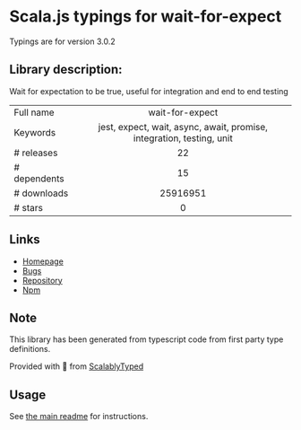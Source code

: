 
# Scala.js typings for wait-for-expect

Typings are for version 3.0.2

## Library description:
Wait for expectation to be true, useful for integration and end to end testing

|                    |                 |
| ------------------ | :-------------: |
| Full name          | wait-for-expect |
| Keywords           | jest, expect, wait, async, await, promise, integration, testing, unit |
| # releases         | 22 |
| # dependents       | 15 |
| # downloads        | 25916951 |
| # stars            | 0 |

## Links
- [Homepage](https://github.com/TheBrainFamily/wait-for-expect#readme)
- [Bugs](https://github.com/TheBrainFamily/wait-for-expect/issues)
- [Repository](https://github.com/TheBrainFamily/wait-for-expect)
- [Npm](https://www.npmjs.com/package/wait-for-expect)
    


## Note
This library has been generated from typescript code from first party type definitions.

Provided with :purple_heart: from [ScalablyTyped](https://github.com/oyvindberg/ScalablyTyped)

## Usage
See [the main readme](../../readme.md) for instructions.


